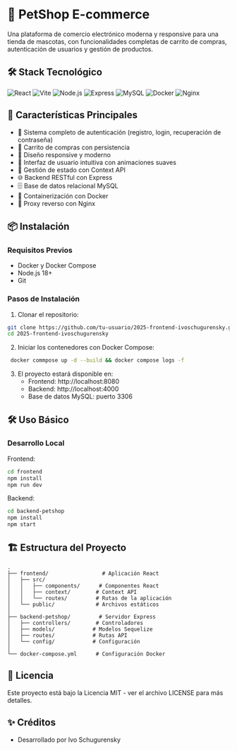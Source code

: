 # 🐾 PetShop E-commerce

Una plataforma de comercio electrónico moderna y responsive para una tienda de mascotas, con funcionalidades completas de carrito de compras, autenticación de usuarios y gestión de productos.

## 🛠 Stack Tecnológico

![React](https://img.shields.io/badge/React-18.3-blue?logo=react)
![Vite](https://img.shields.io/badge/Vite-5.4-purple?logo=vite)
![Node.js](https://img.shields.io/badge/Node.js-18-green?logo=node.js)
![Express](https://img.shields.io/badge/Express-4.21-black?logo=express)
![MySQL](https://img.shields.io/badge/MySQL-8.0-orange?logo=mysql)
![Docker](https://img.shields.io/badge/Docker-Latest-blue?logo=docker)
![Nginx](https://img.shields.io/badge/Nginx-Latest-green?logo=nginx)

## 🚀 Características Principales

- 🔐 Sistema completo de autenticación (registro, login, recuperación de contraseña)
- 🛒 Carrito de compras con persistencia
- 📱 Diseño responsive y moderno
- 🎨 Interfaz de usuario intuitiva con animaciones suaves
- 🔄 Gestión de estado con Context API
- 🌐 Backend RESTful con Express
- 🗄️ Base de datos relacional MySQL
- 🐳 Containerización con Docker
- 🔄 Proxy reverso con Nginx

## 📦 Instalación

### Requisitos Previos

- Docker y Docker Compose
- Node.js 18+
- Git

### Pasos de Instalación

1. Clonar el repositorio:
```bash
git clone https://github.com/tu-usuario/2025-frontend-ivoschugurensky.git
cd 2025-frontend-ivoschugurensky
```

2. Iniciar los contenedores con Docker Compose:
```bash
 docker commpose up -d --build && docker compose logs -f
```

3. El proyecto estará disponible en:
   - Frontend: http://localhost:8080
   - Backend: http://localhost:4000
   - Base de datos MySQL: puerto 3306

## 🛠 Uso Básico

### Desarrollo Local

Frontend:
```bash
cd frontend
npm install
npm run dev
```

Backend:
```bash
cd backend-petshop
npm install
npm start
```

## 🏗 Estructura del Proyecto

```
.
├── frontend/                 # Aplicación React
│   ├── src/
│   │   ├── components/      # Componentes React
│   │   ├── context/        # Context API
│   │   └── routes/         # Rutas de la aplicación
│   └── public/             # Archivos estáticos
│
├── backend-petshop/         # Servidor Express
│   ├── controllers/        # Controladores
│   ├── models/            # Modelos Sequelize
│   ├── routes/            # Rutas API
│   └── config/            # Configuración
│
└── docker-compose.yml      # Configuración Docker
```

## 📜 Licencia

Este proyecto está bajo la Licencia MIT - ver el archivo LICENSE para más detalles.

## ✨ Créditos

- Desarrollado por Ivo Schugurensky

